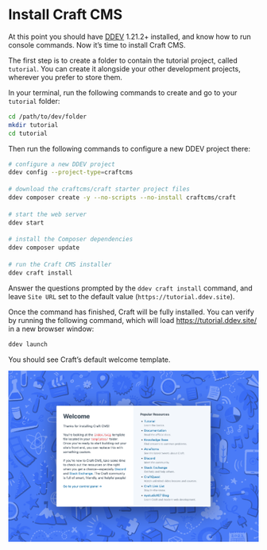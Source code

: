 # Install Craft CMS

At this point you should have [DDEV](https://ddev.com/) 1.21.2+ installed, and know how to run console commands. Now it’s time to install Craft CMS.

The first step is to create a folder to contain the tutorial project, called `tutorial`. You can create it alongside your other development projects, wherever you prefer to store them.

In your terminal, run the following commands to create and go to your `tutorial` folder:

```sh
cd /path/to/dev/folder
mkdir tutorial
cd tutorial
```

Then run the following commands to configure a new DDEV project there:

```sh
# configure a new DDEV project
ddev config --project-type=craftcms

# download the craftcms/craft starter project files
ddev composer create -y --no-scripts --no-install craftcms/craft

# start the web server
ddev start

# install the Composer dependencies
ddev composer update

# run the Craft CMS installer
ddev craft install
```

Answer the questions prompted by the `ddev craft install` command, and leave `Site URL` set to the default value (`https://tutorial.ddev.site`).

Once the command has finished, Craft will be fully installed. You can verify by running the following command, which will load <https://tutorial.ddev.site/> in a new browser window:

```sh
ddev launch
```

You should see Craft’s default welcome template.

<BrowserShot url="https://tutorial.ddev.site/" :link="true">
<img src="../images/welcome-template.png" alt="Screenshot of the Craft CMS welcome template" />
</BrowserShot>
